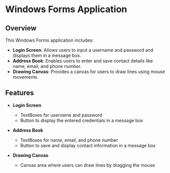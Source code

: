# Windows Forms Application

## Overview

This Windows Forms application includes:

- **Login Screen**: Allows users to input a username and password and displays them in a message box.
- **Address Book**: Enables users to enter and save contact details like name, email, and phone number.
- **Drawing Canvas**: Provides a canvas for users to draw lines using mouse movements.

## Features

- **Login Screen**
  - TextBoxes for username and password
  - Button to display the entered credentials in a message box

- **Address Book**
  - TextBoxes for name, email, and phone number
  - Button to save and display contact information in a message box

- **Drawing Canvas**
  - Canvas area where users can draw lines by dragging the mouse


